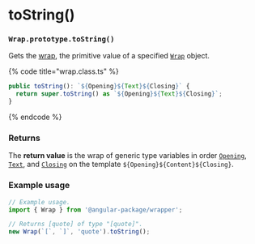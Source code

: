 # toString()

### `Wrap.prototype.toString()`

Gets the [wrap](../../../library/basic-concepts.md#wrap), the primitive value of a specified [`Wrap`](../../wrap.md) object.

{% code title="wrap.class.ts" %}
```typescript
public toString(): `${Opening}${Text}${Closing}` {
  return super.toString() as `${Opening}${Text}${Closing}`;
}
```
{% endcode %}

### Returns

The **return value** is the wrap of generic type variables in order [`Opening`](../../generic-type-variables.md#wrap-opening), [`Text`](../../generic-type-variables.md#wrap-less-than...-text-...greater-than), and [`Closing`](../../generic-type-variables.md#wrap-closing) on the template `${Opening}${Content}${Closing}`.

### Example usage

```typescript
// Example usage.
import { Wrap } from '@angular-package/wrapper';

// Returns [quote] of type "[quote]".
new Wrap(`[`, `]`, 'quote').toString();
```

